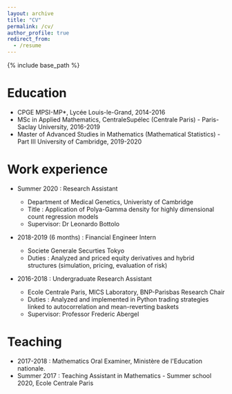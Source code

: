 ```yaml
---
layout: archive
title: "CV"
permalink: /cv/
author_profile: true
redirect_from:
  - /resume
---
```


{% include base_path %}

Education
======
* CPGE MPSI-MP*, Lycée Louis-le-Grand, 2014-2016 
* MSc in Applied Mathematics, CentraleSupélec (Centrale Paris) - Paris-Saclay University, 2016-2019
* Master of Advanced Studies in Mathematics (Mathematical Statistics) - Part III University of Cambridge, 2019-2020

Work experience
======
* Summer 2020 : Research Assistant
  * Department of Medical Genetics, Univeristy of Cambridge 
  * Title : Application of Polya-Gamma density for highly dimensional count regression models
  * Supervisor: Dr Leonardo Bottolo
  
* 2018-2019 (6 months) : Financial Engineer Intern 
  * Societe Generale Securties Tokyo
  * Duties : Analyzed and priced equity derivatives and hybrid structures (simulation, pricing, evaluation of risk)

* 2016-2018 : Undergraduate Research Assistant
  * Ecole Centrale Paris, MICS Laboratory, BNP-Parisbas Research Chair
  * Duties : Analyzed and implemented in Python trading strategies linked to autocorrelation and mean-reverting baskets
  * Supervisor: Professor Frederic Abergel 
  
Teaching
======
* 2017-2018 : Mathematics Oral Examiner, Ministère de l'Education nationale.
* Summer 2017 : Teaching Assistant in Mathematics - Summer school 2020, Ecole Centrale Paris


  
